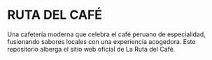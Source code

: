 # RUTA DEL CAFÉ
Una cafetería moderna que celebra el café peruano de especialidad, fusionando sabores locales con una experiencia acogedora. Este repositorio alberga el sitio web oficial de La Ruta del Café.

<meta name="keywords" content="cafetería, café peruano, café de especialidad, Tingo María, café local">
<link rel="icon" href="favicon.ico">

